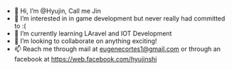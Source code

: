 - 👋 Hi, I’m @Hyujin, Call me Jin
- 👀 I’m interested in in game development but never really had committed to :(
- 🌱 I’m currently learning LAravel and IOT Development
- 💞️ I’m looking to collaborate on anything exciting!
- 📫 Reach me through mail at eugenecortes1@gmail.com or through an facebook at https://web.facebook.com/hyujinshi

<!---
Hyujin/Hyujin is a ✨ special ✨ repository because its `README.md` (this file) appears on your GitHub profile.
You can click the Preview link to take a look at your changes.
--->
